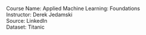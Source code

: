 Course Name: Applied Machine Learning: Foundations  
Instructor: Derek Jedamski  
Source: LinkedIn  
Dataset: Titanic  
